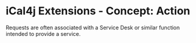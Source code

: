 # iCal4j Extensions - Concept: Action

Requests are often associated with a Service Desk or similar function intended to provide a service.
